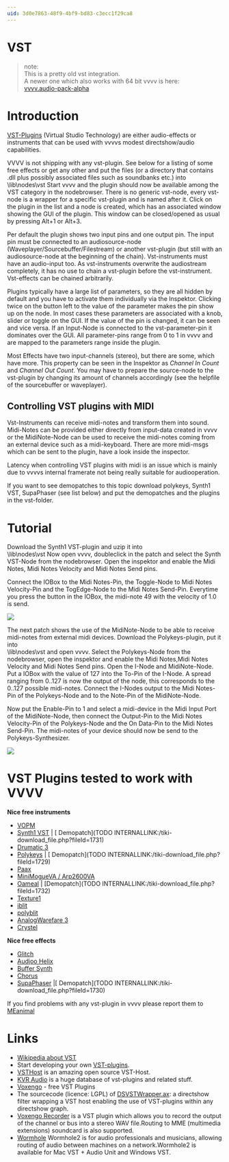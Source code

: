 ```yaml
---
uid: 3d0e7863-48f9-4bf9-bd83-c3ecc1f29ca8
---
```


# VST
>note:  
This is a pretty old vst integration.  
A newer one which also works with 64 bit vvvv is here:  
<a href="https://vvvv.org/contribution/vvvv.audio-pack-alpha" class="extURL contribution" target="_blank">vvvv.audio-pack-alpha</a>  
  

# Introduction

<a href="http://en.wikipedia.org/wiki/Virtual_Studio_Technology" class="extURL" target="_blank">VST-Plugins</a> (Virtual Studio Technology) are either audio-effects or instruments that can be used with vvvvs modest directshow/audio capabilities.   

VVVV is not shipping with any vst-plugin. See below for a listing of some free effects or get any other and put the files (or a directory that contains .dll plus possibly associated files such as soundbanks etc.) into   
 \lib\nodes\vst
Start vvvv and the plugin should now be available among the VST category in the nodebrowser. There is no generic vst-node, every vst-node is a wrapper for a specific vst-plugin and is named after it. Click on the plugin in the list and a node is created, which has an associated window showing the GUI of the plugin. This window can be closed/opened as usual by pressing Alt+1 or Alt+3.  

Per default the plugin shows two input pins and one output pin. The input pin must be connected to an audiosource-node (Waveplayer/Sourcebuffer/Filestream) or another vst-plugin (but still with an audiosource-node at the beginning of the chain). Vst-instruments must have an audio-input too. As vst-instruments overwrite the audiostream completely, it has no use to chain a vst-plugin before the vst-instrument. Vst-effects can be chained arbitrarily.  
 
Plugins typically have a large list of parameters, so they are all hidden by default and you have to activate them individually via the Inspektor. Clicking twice on the button left to the value of the parameter makes the pin show up on the node. In most cases these parameters are associated with a knob, slider or toggle on the GUI. If the value of the pin is changed, it can be seen and vice versa. If an Input-Node is connected to the vst-parameter-pin it dominates over the GUI. All parameter-pins range from 0 to 1 in vvvv and are mapped to the parameters range inside the plugin.  

Most Effects have two input-channels (stereo), but there are some, which have more. This property can be seen in the Inspektor as *Channel In Count* and *Channel Out Count*. You may have to prepare the source-node to the vst-plugin by changing its amount of channels accordingly (see the helpfile of the sourcebuffer or waveplayer).  

## Controlling VST plugins with MIDI
Vst-Instruments can receive midi-notes and transform them into sound. Midi-Notes can be provided either directly from input-data created in vvvv or the MidiNote-Node can be used to receive the midi-notes coming from an external device such as a midi-keyboard. There are more midi-msgs which can be sent to the plugin, have a look inside the inspector.  
 
Latency when controlling VST plugins with midi is an issue which is mainly due to vvvvs internal framerate not being really suitable for audiooperation.  

If you want to see demopatches to this topic download polykeys, Synth1 VST, SupaPhaser (see list below) and put the demopatches and the plugins in the vst-folder.  

# Tutorial

Download the Synth1 VST-plugin and uzip it into  
 \lib\nodes\vst
Now open vvvv, doubleclick in the patch and select the Synth VST-Node from the nodebrowser. Open the inspektor and enable the Midi Notes, Midi Notes Velocity and Midi Notes Send pins.   

Connect the IOBox to the Midi Notes-Pin, the Toggle-Node to Midi Notes Velocity-Pin and the TogEdge-Node to the Midi Notes Send-Pin. Everytime you press the button in the IOBox, the midi-note 49 with the velocity of 1.0 is send.   

![](~/img/vsttutorial_synth1.2.jpg "")  

The next patch shows the use of the MidiNote-Node to be able to receive midi-notes from external midi devices. Download the Polykeys-plugin, put it into   
 \lib\nodes\vst
and open vvvv. Select the Polykeys-Node from the nodebrowser, open the inspektor and enable the Midi Notes,Midi Notes Velocity and Midi Notes Send pins. Open the I-Node and MidiNote-Node. Put a IOBox with the value of 127 into the To-Pin of the I-Node. A spread ranging from 0..127 is now the output of the node, this corresponds to the 0..127 possible midi-notes. Connect the I-Nodes output to the Midi Notes-Pin of the Polykeys-Node and to the Note-Pin of the MidiNote-Node.   

Now put the Enable-Pin to 1 and select a midi-device in the Midi Input Port of the MidiNote-Node, then connect the Output-Pin to the Midi Notes Velocity-Pin of the Polykeys-Node and the On Data-Pin to the Midi Notes Send-Pin. The midi-notes of your device should now be send to the Polykeys-Synthesizer.  

![](~/img/vsttutorial_polykeys.2.jpg "")  

# VST Plugins tested to work with VVVV

**Nice free instruments**   

* <a href="http://www.geocities.jp/sam_kb/VOPM/" class="extURL" target="_blank">VOPM</a>  
* <a href="http://www.geocities.jp/daichi1969/softsynth/index.html#down" class="extURL" target="_blank">Synth1 VST</a> | [ Demopatch](TODO INTERNALLINK:/tiki-download_file.php?fileId=1731)  
* <a href="http://e-phonic.com/plugins/drumatic3.php" class="extURL" target="_blank">Drumatic 3</a>  
* <a href="http://aswave.altervista.org/vst.html" class="extURL" target="_blank">Polykeys</a> | [ Demopatch](TODO INTERNALLINK:/tiki-download_file.php?fileId=1729)  
* <a href="http://www.kvraudio.com/news/kotkas-sets-paax-3-pro-vsti-sampler-for-windows-free-19926" class="extURL" target="_blank">Paax</a>  
* <a href="http://glenstegner.com/softsynths.html" class="extURL" target="_blank">MiniMogueVA / Arp2600VA</a>  
* <a href="http://bicycle-for-slugs.org/" class="extURL" target="_blank">Oameal</a> | [Demopatch](TODO INTERNALLINK:/tiki-download_file.php?fileId=1732)  
* <a href="http://www.ugoaudio.com/" class="extURL" target="_blank">Texture1</a>  
* <a href="http://www.bostreammail.net/ers/iblit.html" class="extURL" target="_blank">iblit</a>  
* <a href="http://www.bostreammail.net/ers/polyiblit.html" class="extURL" target="_blank">polyblit</a>  
* <a href="http://www.amvst.com/index.php?name=Downloads&file=details&id=34" class="extURL" target="_blank">AnalogWarefare 3</a>  
* <a href="http://www.greenoak.com/crystal/download.html" class="extURL" target="_blank">Crystel</a>  
 
**Nice free effects**  

* <a href="http://illformed.org/blog/glitch/" class="extURL" target="_blank">Glitch</a>   
* <a href="http://www.audjoo.com/Helix.html" class="extURL" target="_blank">Audjoo Helix</a>  
* <a href="http://sourceforge.net/project/showfiles.php?group_id=133137" class="extURL" target="_blank">Buffer Synth</a>  
* <a href="http://ag-works.net/default.asp?page=plugins.ch2" class="extURL" target="_blank">Chorus</a>  
* <a href="http://bram.smartelectronix.com/plugins.php?id=1" class="extURL" target="_blank">SupaPhaser</a>  |[ Demopatch](TODO INTERNALLINK:/tiki-download_file.php?fileId=1730)  

If you find problems with any vst-plugin in vvvv please report them to <span class="user"><a href="https://vvvv.org/users/MEanimal" class="extURL" target="_blank">MEanimal</a></span>  

# Links
* <a href="http://en.wikipedia.org/wiki/Virtual_Studio_Technology" class="extURL" target="_blank">Wikipedia  about VST</a>  
* Start developing your own <a href="http://ygrabit.steinberg.de/~ygrabit/public_html/index.html" class="extURL" target="_blank">VST-plugins</a>.  
* <a href="http://www.hermannseib.com/vsthost.htm" class="extURL" target="_blank">VSTHost</a> is an amazing open source VST-Host.  
* <a href="http://www.kvraudio.com/" class="extURL" target="_blank">KVR Audio</a> is a huge database of vst-plugins and related stuff.   
* <a href="http://www.voxengo.com/group/freevst/" class="extURL" target="_blank">Voxengo</a> - free VST Plugins  
* The sourcecode (licence: LGPL) of <a href="https://vvvv.svn.sourceforge.net/svnroot/vvvv/directshowfilter/VS2005/DSVSTWrapper/trunk/" class="extURL" target="_blank">DSVSTWrapper.ax</a>: a directshow filter wrapping a VST host enabling the use of VST-plugins within any directshow graph.    
* <a href="http://www.voxengo.com/product/recorder/" class="extURL" target="_blank">Voxengo Recorder</a> is a VST plugin which allows you to record the output of the channel or bus into a stereo WAV file.Routing to MME (multimedia extensions) soundcard is also supported.  
* <a href="http://plasq.com/wormhole/" class="extURL" target="_blank">Wormhole</a> Wormhole2 is for audio professionals and musicians, allowing routing of audio between machines on a network.Wormhole2 is available for Mac VST + Audio Unit and Windows VST.   